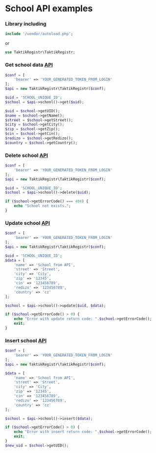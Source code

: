 # School API examples
### Library including
```php
include '/vendor/autoload.php';
```
or
```php
use TaktikRegistr\TaktikRegistr;
```

### Get school data [API](https://registr.etaktik.cz/docs#operation/get-school)
```php
$conf = [
    'bearer' => 'YOUR_GENERATED_TOKEN_FROM_LOGIN'
];
$api = new TaktikRegistr\TaktikRegistr($conf);

$uid = 'SCHOOL_UNIQUE_ID';
$school = $api->school()->get($uid);

$uid = $school->getUID();
$name = $school->getName();
$street = $school->getStreet();
$city = $school->getCity();
$zip = $school->getZip();
$cin = $school->getCin();
$redizo = $school->getRedizo();
$country = $school->getCountry();
```
### Delete school [API](https://registr.etaktik.cz/docs#operation/delete-school)
```php
$conf = [
    'bearer' => 'YOUR_GENERATED_TOKEN_FROM_LOGIN'
];
$api = new TaktikRegistr\TaktikRegistr($conf);

$uid = 'SCHOOL_UNIQUE_ID';
$school = $api->school()->delete($uid);

if ($school->getErrorCode() === 404) {
    echo "School not exists.";
}
```
### Update school [API](https://registr.etaktik.cz/docs#operation/update-school)
```php
$conf = [
    'bearer' => 'YOUR_GENERATED_TOKEN_FROM_LOGIN'
];
$api = new TaktikRegistr\TaktikRegistr($conf);

$uid = 'SCHOOL_UNIQUE_ID';
$data = [
    'name' => 'School from API',
    'street' => 'Street',
    'city' => 'City',
    'zip' => '12345',
    'cin' => '123456789',
    'redizo' => '123456789',
    'country' => 'cz'
];

$school = $api->school()->update($uid, $data);

if ($school->getErrorCode() > 0) {
    echo "Error with update return code: ".$school->getErrorCode();
    exit;
}
```
### Insert school [API](https://registr.etaktik.cz/docs#operation/insert-school)
```php
$conf = [
    'bearer' => 'YOUR_GENERATED_TOKEN_FROM_LOGIN'
];
$api = new TaktikRegistr\TaktikRegistr($conf);

$data = [
    'name' => 'School from API',
    'street' => 'Street',
    'city' => 'City',
    'zip' => '12345',
    'cin' => '123456789',
    'redizo' => '123456789',
    'country' => 'cz'
];

$school = $api->school()->insert($data);

if ($school->getErrorCode() > 0) {
    echo "Error with insert return code: ".$school->getErrorCode();
    exit;
}
$new_uid = $school->getUID();
```